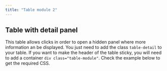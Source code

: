 ```yaml
---
title: "Table module 2"
---
```



## Table with detail panel

This table allows clicks in order to open a hidden panel where more information an be displayed. You just need to add the class `table-detail` to your table.
If you want to make the header of the table sticky, you will need to add a container `div class="table-module"`.
Check the example below to get the required CSS.


